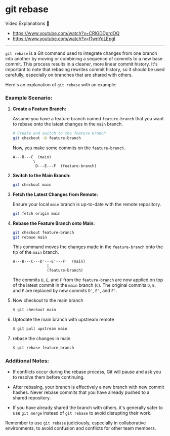 # git rebase

Video Explanations 🔽

- https://www.youtube.com/watch?v=CRlGDDprdOQ
- https://www.youtube.com/watch?v=f1wnYdLEpgI

---

`git rebase` is a Git command used to integrate changes from one branch into another by moving or combining a sequence of commits to a new base commit. This process results in a cleaner, more linear commit history. It's important to note that rebasing rewrites commit history, so it should be used carefully, especially on branches that are shared with others.

Here's an explanation of `git rebase` with an example:

### Example Scenario:

1. **Create a Feature Branch:**

   Assume you have a feature branch named `feature-branch` that you want to rebase onto the latest changes in the `main` branch.

   ```bash
   # Create and switch to the feature branch
   git checkout -b feature-branch
   ```

   Now, you make some commits on the `feature-branch`.

   ```
   A---B---C  (main)
            \
             D---E---F  (feature-branch)
   ```

2. **Switch to the Main Branch:**

   ```bash
   git checkout main
   ```

3. **Fetch the Latest Changes from Remote:**

   Ensure your local `main` branch is up-to-date with the remote repository.

   ```bash
   git fetch origin main
   ```

4. **Rebase the Feature Branch onto Main:**

   ```bash
   git checkout feature-branch
   git rebase main
   ```

   This command moves the changes made in the `feature-branch` onto the tip of the `main` branch.

   ```
   A---B---C---D'---E'---F'  (main)
                  |
                  (feature-branch)
   ```

   The commits `D`, `E`, and `F` from the `feature-branch` are now applied on top of the latest commit in the `main` branch (`C`). The original commits `D`, `E`, and `F` are replaced by new commits `D'`, `E'`, and `F'`.

5. Now checkout to the main branch

   ```bash
   $ git checkout main
   ```

6. Uptodate the main branch with upstream remote

   ```bash
   $ git pull upstream main
   ```

7. rebase the changes in main

   ```sh
   $ git rebase feature_branch
   ```

### Additional Notes:

- If conflicts occur during the rebase process, Git will pause and ask you to resolve them before continuing.

- After rebasing, your branch is effectively a new branch with new commit hashes. Never rebase commits that you have already pushed to a shared repository.

- If you have already shared the branch with others, it's generally safer to use `git merge` instead of `git rebase` to avoid disrupting their work.

Remember to use `git rebase` judiciously, especially in collaborative environments, to avoid confusion and conflicts for other team members.
